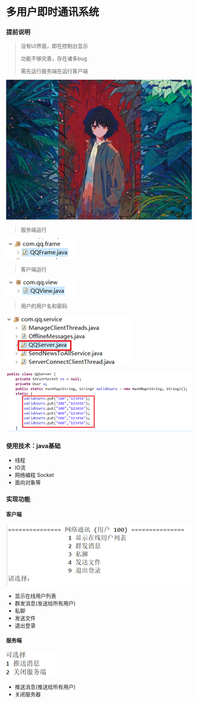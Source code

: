 # 多用户即时通讯系统

### 提前说明

> 没有UI界面，即在控制台显示
>
> 功能不够完善，存在诸多bug
>
> 需先运行服务端在运行客户端

![说明P1](https://github.com/TheStrongmans/projectlibrarys/blob/main/p1.jpg)

> 服务端运行

![说明P1](READMEimg\说明P2.png)

> 客户端运行

![说明P1](READMEimg\说明P3.png)

> 用户的用户名和密码

![说明P1](READMEimg\说明P4.png)

![说明P1](READMEimg\说明P5.png)



### 使用技术：java基础

- 线程
- IO流
- 网络编程 Socket
- 面向对象等

### 实现功能

#### 客户端

![客户端P1](READMEimg\客户端P1.png)

- 显示在线用户列表
- 群发消息(发送给所有用户)
- 私聊
- 发送文件
- 退出登录

#### 服务端

![客户端P1](READMEimg\服务端P1.png)

- 推送消息(推送给所有用户)
- 关闭服务器


